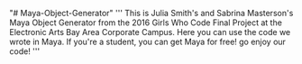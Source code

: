 "# Maya-Object-Generator" 
'''
This is Julia Smith's and Sabrina Masterson's Maya Object Generator from the 2016 Girls Who Code Final Project at the Electronic Arts Bay Area Corporate Campus. Here you can use the code we wrote in Maya. If you're a student, you can get Maya for free! go enjoy our code!
'''
